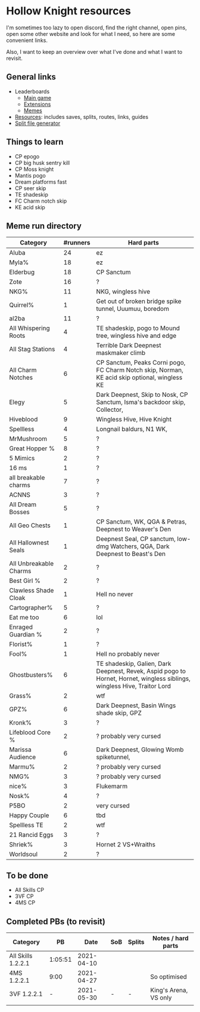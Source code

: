 Hollow Knight resources
=======================

I'm sometimes too lazy to open discord, find the right channel, open pins, open some other website and look for what I
need, so here are some convenient links.

Also, I want to keep an overview over what I've done and what I want to revisit.

## General links

- Leaderboards
  - [Main game](http://bigtimesave.com/)
  - [Extensions](https://www.speedrun.com/hkmemes)
  - [Memes](https://docs.google.com/spreadsheets/d/e/2PACX-1vSJ1v4QTheoTAZJd0xob-MVYZjOiAl3FWm8HXRk6I2apDpR_UH5fkJwA4xd6Ayo9IKaPZcDhRkjwC3y/pubhtml#)
- [Resources](https://www.speedrun.com/hollowknight/resources): includes saves, splits, routes, links, guides
- [Split file generator](https://hksplitmaker.com/)

## Things to learn

- CP epogo
- CP big husk sentry kill
- CP Moss knight
- Mantis pogo
- Dream platforms fast
- CP seer skip
- TE shadeskip
- FC Charm notch skip
- KE acid skip


## Meme run directory

| Category               | #runners | Hard parts                                                                                                               |
|------------------------|----------|--------------------------------------------------------------------------------------------------------------------------|
| Aluba                  | 24       | ez                                                                                                                       |
| Myla%                  | 18       | ez                                                                                                                       |
| Elderbug               | 18       | CP Sanctum                                                                                                               |
| Zote                   | 16       | ?                                                                                                                        |
| NKG%                   | 11       | NKG, wingless hive                                                                                                       |
| Quirrel%               | 1        | Get out of broken bridge spike tunnel, Uuumuu, boredom                                                                   |
| al2ba                  | 11       | ?                                                                                                                        |
| All Whispering Roots   | 4        | TE shadeskip, pogo to Mound tree, wingless hive and edge                                                                 |
| All Stag Stations      | 4        | Terrible Dark Deepnest maskmaker climb                                                                                   |
| All Charm Notches      | 6        | CP Sanctum, Peaks Corni pogo, FC Charm Notch skip, Norman, KE acid skip optional, wingless KE                            |
| Elegy                  | 5        | Dark Deepnest, Skip to Nosk, CP Sanctum, Isma's backdoor skip, Collector,                                                |
| Hiveblood              | 9        | Wingless Hive, Hive Knight                                                                                               |
| Spellless              | 4        | Longnail baldurs, N1 WK,                                                                                                 |
| MrMushroom             | 5        | ?                                                                                                                        |
| Great Hopper %         | 8        | ?                                                                                                                        |
| 5 Mimics               | 2        | ?                                                                                                                        |
| 16 ms                  | 1        | ?                                                                                                                        |
| all breakable charms   | 7        | ?                                                                                                                        |
| ACNNS                  | 3        | ?                                                                                                                        |
| All Dream Bosses       | 5        | ?                                                                                                                        |
| All Geo Chests         | 1        | CP Sanctum, WK, QGA & Petras, Deepnest to Weaver's Den                                                                   |
| All Hallownest Seals   | 1        | Deepnest Seal, CP sanctum, low-dmg Watchers, QGA, Dark Deepnest to Beast's Den                                           |
| All Unbreakable Charms | 2        | ?                                                                                                                        |
| Best Girl %            | 2        | ?                                                                                                                        |
| Clawless Shade Cloak   | 1        | Hell no never                                                                                                            |
| Cartographer%          | 5        | ?                                                                                                                        |
| Eat me too             | 6        | lol                                                                                                                      |
| Enraged Guardian %     | 2        | ?                                                                                                                        |
| Florist%               | 1        | ?                                                                                                                        |
| Fool%                  | 1        | Hell no probably never                                                                                                   |
| Ghostbusters%          | 6        | TE shadeskip, Galien, Dark Deepnest, Revek, Aspid pogo to Hornet, Hornet, wingless siblings, wingless Hive, Traitor Lord |
| Grass%                 | 2        | wtf                                                                                                                      |
| GPZ%                   | 6        | Dark Deepnest, Basin Wings shade skip, GPZ                                                                               |
| Kronk%                 | 3        | ?                                                                                                                        |
| Lifeblood Core %       | 2        | ? probably very cursed                                                                                                   |
| Marissa Audience       | 6        | Dark Deepnest, Glowing Womb spiketunnel,                                                                                 |
| Marmu%                 | 2        | ? probably very cursed                                                                                                   |
| NMG%                   | 3        | ? probably very cursed                                                                                                   |
| nice%                  | 3        | Flukemarm                                                                                                                |
| Nosk%                  | 4        | ?                                                                                                                        |
| P5BO                   | 2        | very cursed                                                                                                              |
| Happy Couple           | 6        | tbd                                                                                                                      |
| Spellless TE           | 2        | wtf                                                                                                                      |
| 21 Rancid Eggs         | 3        | ?                                                                                                                        |
| Shriek%                | 3        | Hornet 2 VS+Wraiths                                                                                                      |
| Worldsoul              | 2        | ?                                                                                                                        |


## To be done

- All Skills CP
- 3VF CP
- 4MS CP

## Completed PBs (to revisit)

| Category           | PB      | Date       | SoB | Splits | Notes / hard parts    |
|--------------------|---------|------------|-----|--------|-----------------------|
| All Skills 1.2.2.1 | 1:05:51 | 2021-04-10 |     |        |                       |
| 4MS 1.2.2.1        | 9:00    | 2021-04-27 |     |        | So optimised          |
| 3VF 1.2.2.1        | -       | 2021-05-30 | -   | -      | King's Arena, VS only |
|                    |         |            |     |        |                       |
